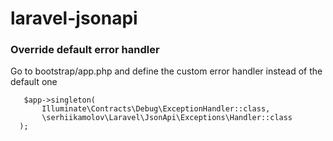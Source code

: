 # laravel-jsonapi

### Override default error handler

Go to bootstrap/app.php and define the custom error handler 
instead of the default one
  
       $app->singleton(
           Illuminate\Contracts\Debug\ExceptionHandler::class,
           \serhiikamolov\Laravel\JsonApi\Exceptions\Handler::class
      );
      
